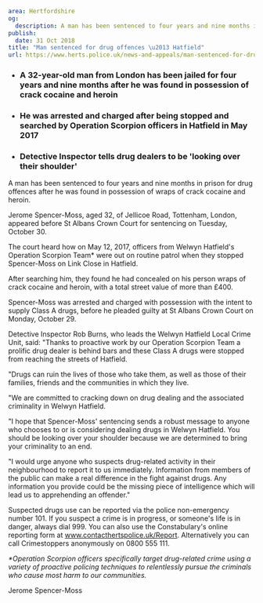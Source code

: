 ```yaml
area: Hertfordshire
og:
  description: A man has been sentenced to four years and nine months in prison for drug offences after he was found in possession of wraps of crack cocaine and heroin.
publish:
  date: 31 Oct 2018
title: "Man sentenced for drug offences \u2013 Hatfield"
url: https://www.herts.police.uk/news-and-appeals/man-sentenced-for-drug-offences-hatfield-2005
```

* ### A 32-year-old man from London has been jailed for four years and nine months after he was found in possession of crack cocaine and heroin

 * ### He was arrested and charged after being stopped and searched by Operation Scorpion officers in Hatfield in May 2017

 * ### Detective Inspector tells drug dealers to be 'looking over their shoulder'

A man has been sentenced to four years and nine months in prison for drug offences after he was found in possession of wraps of crack cocaine and heroin.

Jerome Spencer-Moss, aged 32, of Jellicoe Road, Tottenham, London, appeared before St Albans Crown Court for sentencing on Tuesday, October 30.

The court heard how on May 12, 2017, officers from Welwyn Hatfield's Operation Scorpion Team* were out on routine patrol when they stopped Spencer-Moss on Link Close in Hatfield.

After searching him, they found he had concealed on his person wraps of crack cocaine and heroin, with a total street value of more than £400.

Spencer-Moss was arrested and charged with possession with the intent to supply Class A drugs, before he pleaded guilty at St Albans Crown Court on Monday, October 29.

Detective Inspector Rob Burns, who leads the Welwyn Hatfield Local Crime Unit, said: "Thanks to proactive work by our Operation Scorpion Team a prolific drug dealer is behind bars and these Class A drugs were stopped from reaching the streets of Hatfield.

"Drugs can ruin the lives of those who take them, as well as those of their families, friends and the communities in which they live.

"We are committed to cracking down on drug dealing and the associated criminality in Welwyn Hatfield.

"I hope that Spencer-Moss' sentencing sends a robust message to anyone who chooses to or is considering dealing drugs in Welwyn Hatfield. You should be looking over your shoulder because we are determined to bring your criminality to an end.

"I would urge anyone who suspects drug-related activity in their neighbourhood to report it to us immediately. Information from members of the public can make a real difference in the fight against drugs. Any information you provide could be the missing piece of intelligence which will lead us to apprehending an offender."

Suspected drugs use can be reported via the police non-emergency number 101. If you suspect a crime is in progress, or someone's life is in danger, always dial 999. You can also use the Constabulary's online reporting form at www.contacthertspolice.uk/Report. Alternatively you can call Crimestoppers anonymously on 0800 555 111.

_*Operation Scorpion officers specifically target drug-related crime using a variety of proactive policing techniques to relentlessly pursue the criminals who cause most harm to our communities._

Jerome Spencer-Moss
